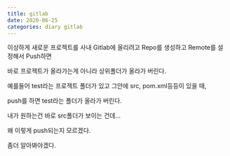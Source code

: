 ```yaml
---
title: gitlab
date: 2020-06-25
categories: diary gitlab
---
```

이상하게 새로운 프로젝트를 사내 Gitlab에 올리려고 Repo를 생성하고 Remote를 설정해서 Push하면

바로 프로젝트가 올라가는게 아니라 상위폴더가 올라가 버린다.

예를들어 test라는 프로젝트 폴더가 있고 그안에 src, pom.xml등등이 있을 때, 

push를 하면 test라는 폴더가 올라가 버린다.

내가 원하는건 바로 src폴더가 보이는 건데...

왜 이렇게 push되는지 모르겠다.

좀더 알아봐야겠다.
